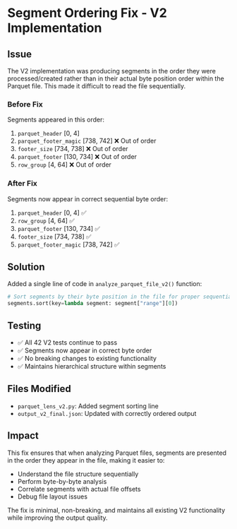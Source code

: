 # Segment Ordering Fix - V2 Implementation

## Issue
The V2 implementation was producing segments in the order they were processed/created rather than in their actual byte position order within the Parquet file. This made it difficult to read the file sequentially.

### Before Fix
Segments appeared in this order:
1. `parquet_header` [0, 4]
2. `parquet_footer_magic` [738, 742] ❌ Out of order
3. `footer_size` [734, 738] ❌ Out of order  
4. `parquet_footer` [130, 734] ❌ Out of order
5. `row_group` [4, 64] ❌ Out of order

### After Fix
Segments now appear in correct sequential byte order:
1. `parquet_header` [0, 4] ✅
2. `row_group` [4, 64] ✅ 
3. `parquet_footer` [130, 734] ✅
4. `footer_size` [734, 738] ✅
5. `parquet_footer_magic` [738, 742] ✅

## Solution
Added a single line of code in `analyze_parquet_file_v2()` function:

```python
# Sort segments by their byte position in the file for proper sequential reading
segments.sort(key=lambda segment: segment["range"][0])
```

## Testing
- ✅ All 42 V2 tests continue to pass
- ✅ Segments now appear in correct byte order
- ✅ No breaking changes to existing functionality
- ✅ Maintains hierarchical structure within segments

## Files Modified
- `parquet_lens_v2.py`: Added segment sorting line
- `output_v2_final.json`: Updated with correctly ordered output

## Impact
This fix ensures that when analyzing Parquet files, segments are presented in the order they appear in the file, making it easier to:
- Understand the file structure sequentially
- Perform byte-by-byte analysis
- Correlate segments with actual file offsets
- Debug file layout issues

The fix is minimal, non-breaking, and maintains all existing V2 functionality while improving the output quality.
